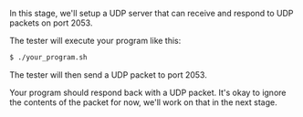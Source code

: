 In this stage, we'll setup a UDP server that can receive and respond to UDP packets on port 2053.

The tester will execute your program like this:

```bash
$ ./your_program.sh
```

The tester will then send a UDP packet to port 2053.

Your program should respond back with a UDP packet. It's okay to ignore the contents of the packet for now,
we'll work on that in the next stage.